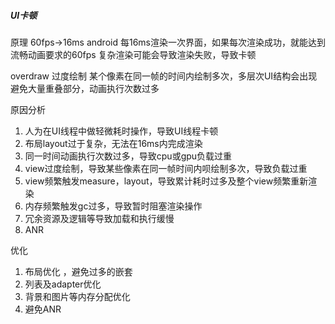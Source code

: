 ##### UI卡顿
原理
60fps->16ms
android 每16ms渲染一次界面，如果每次渲染成功，就能达到流畅动画要求的60fps
复杂渲染可能会导致渲染失败，导致卡顿

overdraw  过度绘制
某个像素在同一帧的时间内绘制多次，多层次UI结构会出现
避免大量重叠部分，动画执行次数过多

原因分析
1. 人为在UI线程中做轻微耗时操作，导致UI线程卡顿
2. 布局layout过于复杂，无法在16ms内完成渲染
3. 同一时间动画执行次数过多，导致cpu或gpu负载过重
4. view过度绘制，导致某些像素在同一帧时间内呗绘制多次，导致负载过重
5. view频繁触发measure，layout，导致累计耗时过多及整个view频繁重新渲染
6. 内存频繁触发gc过多，导致暂时阻塞渲染操作
7. 冗余资源及逻辑等导致加载和执行缓慢
8. ANR

优化
1. 布局优化 ，避免过多的嵌套
2. 列表及adapter优化
3. 背景和图片等内存分配优化
4. 避免ANR
